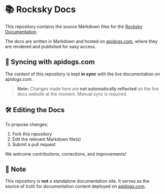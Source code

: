 # 📚 Rocksky Docs

This repository contains the source Markdown files for the [Rocksky Documentation](https://docs.rocksky.app).

The docs are written in Markdown and hosted on [apidogs.com](https://apidogs.com), where they are rendered and published for easy access.

## 🔄 Syncing with apidogs.com

The content of this repository is kept **in sync** with the live documentation on apidogs.com.
> **Note:** Changes made here are **not automatically reflected** on the live docs website at the moment. Manual sync is required.

## 🛠️ Editing the Docs

To propose changes:

1. Fork this repository
2. Edit the relevant Markdown file(s)
3. Submit a pull request

We welcome contributions, corrections, and improvements!

## 📌 Note

This repository is **not** a standalone documentation site. It serves as the source of truth for documentation content deployed on [apidogs.com](https://docs.rocksky.app).